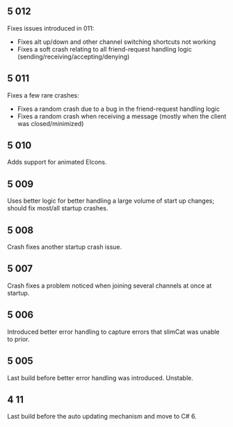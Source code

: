 ## 5 012

Fixes issues introduced in 011:

* Fixes alt up/down and other channel switching shortcuts not working
* Fixes a soft crash relating to all friend-request handling logic (sending/receiving/accepting/denying)

## 5 011

Fixes a few rare crashes:

* Fixes a random crash due to a bug in the friend-request handling logic
* Fixes a random crash when receiving a message (mostly when the client was closed/minimized)

## 5 010

Adds support for animated EIcons.

## 5 009

Uses better logic for better handling a large volume of start up changes; should fix most/all startup crashes.

## 5 008

Crash fixes another startup crash issue.

## 5 007

Crash fixes a problem noticed when joining several channels at once at startup.

## 5 006

Introduced better error handling to capture errors that slimCat was unable to prior.

## 5 005

Last build before better error handling was introduced. Unstable.

## 4 11

Last build before the auto updating mechanism and move to C# 6.